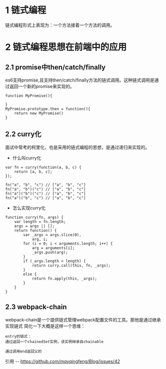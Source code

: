 # 1 链式编程
链式编程形式上表现为：一个方法接着一个方法的调用。
# 2 链式编程思想在前端中的应用
## 2.1 promise中then/catch/finally
es6支持promise,且支持then/catch/finally方法的链式调用。这种链式调用是通过返回一个新的promise来实现的。
```code
function MyPromise(){

}
MyPromise.prototype.then = function(){
    return new MyPromise()
}
```
## 2.2 curry化
面试中常考的柯里化，也是采用的链式编程的思想，是通过递归来实现的。
- 什么叫curry化
```code
var fn = curry(function(a, b, c) {
    return [a, b, c];
});

fn("a", "b", "c") // ["a", "b", "c"]
fn("a", "b")("c") // ["a", "b", "c"]
fn("a")("b")("c") // ["a", "b", "c"]
fn("a")("b", "c") // ["a", "b", "c"]
```
- 怎么实现curry化
```code 
function curry(fn, args) {
    var length = fn.length;
    args = args || [];
    return function() {
        var _args = args.slice(0),
            arg, i;
        for (i = 0; i < arguments.length; i++) {
            arg = arguments[i];
            _args.push(arg);
        }
        if (_args.length < length) {
            return curry.call(this, fn, _args);
        }
        else {
            return fn.apply(this, _args);
        }
    }
}
```
## 2.3 webpack-chain
webpack-chain是一个提供链式管理webpack配置文件的工具。那他是通过继承实现链式
简化一下大概是这样一个思维：
```code
entry的链式：
通过返回一个chainedSet实例，该实例继承自chainable

通过调用end返回父的
```


引用
-- https://github.com/mqyqingfeng/Blog/issues/42